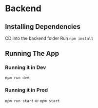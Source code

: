 # Backend

## Installing Dependencies
CD into the backend folder
Run `npm install`

## Running The App

### Running it in Dev
`npm run dev `
### Running it in Prod
`npm run start` or `npm start`